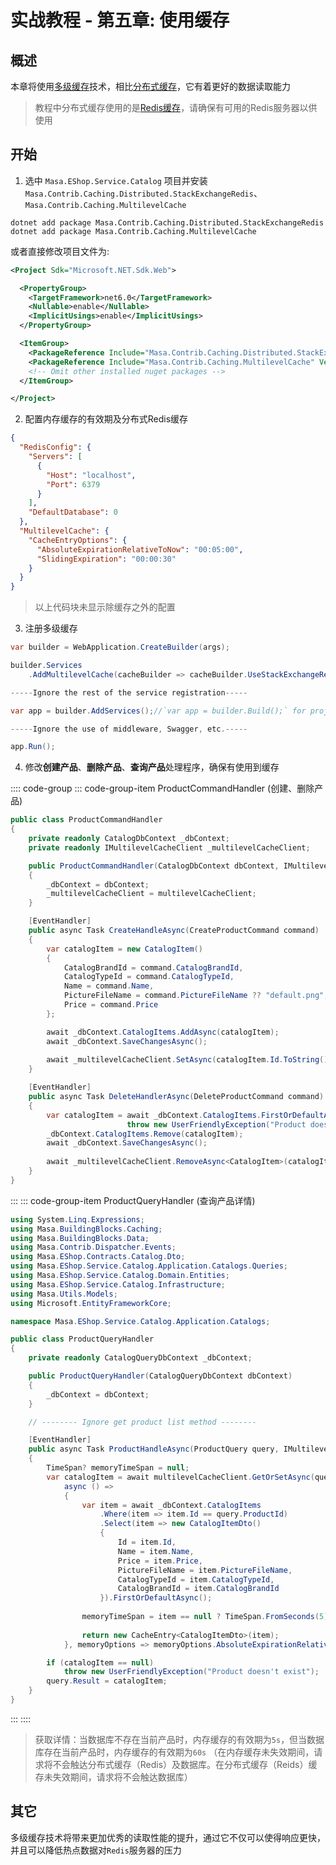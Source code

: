 # 实战教程 - 第五章: 使用缓存

## 概述

本章将使用[多级缓存](/framework/building-blocks/caching/multilevel-cache)技术，相比[分布式缓存](https://learn.microsoft.com/zh-cn/aspnet/core/performance/caching/distributed)，它有着更好的数据读取能力

> 教程中分布式缓存使用的是[Redis缓存](/framework/building-blocks/caching/stackexchange-redis)，请确保有可用的Redis服务器以供使用

## 开始

1. 选中 `Masa.EShop.Service.Catalog` 项目并安装 `Masa.Contrib.Caching.Distributed.StackExchangeRedis`、`Masa.Contrib.Caching.MultilevelCache`

```shell 终端
dotnet add package Masa.Contrib.Caching.Distributed.StackExchangeRedis
dotnet add package Masa.Contrib.Caching.MultilevelCache
```

或者直接修改项目文件为:

```xml Masa.EShop.Service.Catalog.csproj
<Project Sdk="Microsoft.NET.Sdk.Web">

  <PropertyGroup>
    <TargetFramework>net6.0</TargetFramework>
    <Nullable>enable</Nullable>
    <ImplicitUsings>enable</ImplicitUsings>
  </PropertyGroup>

  <ItemGroup>
    <PackageReference Include="Masa.Contrib.Caching.Distributed.StackExchangeRedis" Version="$(MasaFrameworkPackageVersion)" />
    <PackageReference Include="Masa.Contrib.Caching.MultilevelCache" Version="$(MasaFrameworkPackageVersion)" />
    <!-- Omit other installed nuget packages -->
  </ItemGroup>

</Project>
```

2. 配置内存缓存的有效期及分布式Redis缓存

```json appsettings.json
{
  "RedisConfig": {
    "Servers": [
      {
        "Host": "localhost",
        "Port": 6379
      }
    ],
    "DefaultDatabase": 0
  },
  "MultilevelCache": {
    "CacheEntryOptions": {
      "AbsoluteExpirationRelativeToNow": "00:05:00",
      "SlidingExpiration": "00:00:30"
    }
  }
}
```

> 以上代码块未显示除缓存之外的配置

3. 注册多级缓存

```csharp Program.cs
var builder = WebApplication.CreateBuilder(args);

builder.Services
    .AddMultilevelCache(cacheBuilder => cacheBuilder.UseStackExchangeRedisCache());

-----Ignore the rest of the service registration-----

var app = builder.AddServices();//`var app = builder.Build();` for projects not using MinimalAPis

-----Ignore the use of middleware, Swagger, etc.-----

app.Run();
```

4. 修改**创建产品**、**删除产品**、**查询产品**处理程序，确保有使用到缓存

:::: code-group
::: code-group-item ProductCommandHandler (创建、删除产品)
```csharp Application/Catalogs/ProductCommandHandler.cs
public class ProductCommandHandler
{
    private readonly CatalogDbContext _dbContext;
    private readonly IMultilevelCacheClient _multilevelCacheClient;

    public ProductCommandHandler(CatalogDbContext dbContext, IMultilevelCacheClient multilevelCacheClient)
    {
        _dbContext = dbContext;
        _multilevelCacheClient = multilevelCacheClient;
    }

    [EventHandler]
    public async Task CreateHandleAsync(CreateProductCommand command)
    {
        var catalogItem = new CatalogItem()
        {
            CatalogBrandId = command.CatalogBrandId,
            CatalogTypeId = command.CatalogTypeId,
            Name = command.Name,
            PictureFileName = command.PictureFileName ?? "default.png",
            Price = command.Price
        };

        await _dbContext.CatalogItems.AddAsync(catalogItem);
        await _dbContext.SaveChangesAsync();
        
        await _multilevelCacheClient.SetAsync(catalogItem.Id.ToString(), catalogItem);
    }

    [EventHandler]
    public async Task DeleteHandlerAsync(DeleteProductCommand command)
    {
        var catalogItem = await _dbContext.CatalogItems.FirstOrDefaultAsync(item => item.Id == command.ProductId) ??
                          throw new UserFriendlyException("Product doesn't exist");
        _dbContext.CatalogItems.Remove(catalogItem);
        await _dbContext.SaveChangesAsync();
        
        await _multilevelCacheClient.RemoveAsync<CatalogItem>(catalogItem.Id.ToString());
    }
}
```
:::
::: code-group-item ProductQueryHandler (查询产品详情)
```csharp Application/Catalogs/ProductQueryHandler.cs
using System.Linq.Expressions;
using Masa.BuildingBlocks.Caching;
using Masa.BuildingBlocks.Data;
using Masa.Contrib.Dispatcher.Events;
using Masa.EShop.Contracts.Catalog.Dto;
using Masa.EShop.Service.Catalog.Application.Catalogs.Queries;
using Masa.EShop.Service.Catalog.Domain.Entities;
using Masa.EShop.Service.Catalog.Infrastructure;
using Masa.Utils.Models;
using Microsoft.EntityFrameworkCore;

namespace Masa.EShop.Service.Catalog.Application.Catalogs;

public class ProductQueryHandler
{
    private readonly CatalogQueryDbContext _dbContext;

    public ProductQueryHandler(CatalogQueryDbContext dbContext)
    {
        _dbContext = dbContext;
    }

    // -------- Ignore get product list method --------

    [EventHandler]
    public async Task ProductHandleAsync(ProductQuery query, IMultilevelCacheClient multilevelCacheClient)
    {
        TimeSpan? memoryTimeSpan = null;
        var catalogItem = await multilevelCacheClient.GetOrSetAsync(query.ProductId.ToString(),
            async () =>
            {
                var item = await _dbContext.CatalogItems
                    .Where(item => item.Id == query.ProductId)
                    .Select(item => new CatalogItemDto()
                    {
                        Id = item.Id,
                        Name = item.Name,
                        Price = item.Price,
                        PictureFileName = item.PictureFileName,
                        CatalogTypeId = item.CatalogTypeId,
                        CatalogBrandId = item.CatalogBrandId
                    }).FirstOrDefaultAsync();
                
                memoryTimeSpan = item == null ? TimeSpan.FromSeconds(5) :TimeSpan.FromSeconds(60);
                
                return new CacheEntry<CatalogItemDto>(item);
            }, memoryOptions => memoryOptions.AbsoluteExpirationRelativeToNow = memoryTimeSpan);

        if (catalogItem == null)
            throw new UserFriendlyException("Product doesn't exist");
        query.Result = catalogItem;
    }
}
```
:::
::::

> 获取详情：当数据库不存在当前产品时，内存缓存的有效期为`5s`，但当数据库存在当前产品时，内存缓存的有效期为`60s` （在内存缓存未失效期间，请求将不会触达分布式缓存（Redis）及数据库。在分布式缓存（Reids）缓存未失效期间，请求将不会触达数据库）

## 其它

多级缓存技术将带来更加优秀的读取性能的提升，通过它不仅可以使得响应更快，并且可以降低热点数据对`Redis`服务器的压力